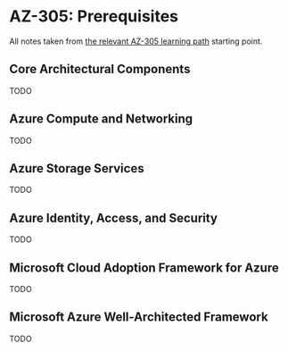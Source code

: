 # AZ-305: Prerequisites

All notes taken from [the relevant AZ-305 learning path](https://learn.microsoft.com/en-us/training/paths/microsoft-azure-architect-design-prerequisites/) starting point.

## Core Architectural Components

TODO

## Azure Compute and Networking

TODO

## Azure Storage Services

TODO

## Azure Identity, Access, and Security

TODO

## Microsoft Cloud Adoption Framework for Azure

TODO

## Microsoft Azure Well-Architected Framework

TODO
